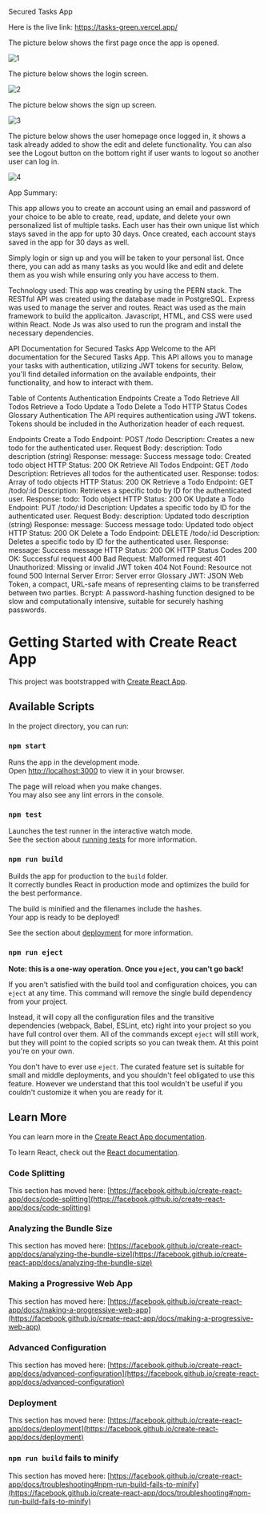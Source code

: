 Secured Tasks App 

Here is the live link:
https://tasks-green.vercel.app/

The picture below shows the first page once the app is opened.

![1](https://github.com/abdulnasir97/tasks/assets/120065583/dcc17c60-e669-48fd-aa77-32647b6c1bf0)

The picture below shows the login screen.

![2](https://github.com/abdulnasir97/tasks/assets/120065583/5378caa2-c81f-4227-b2ae-8c9e01b0384c)

The picture below shows the sign up screen.

![3](https://github.com/abdulnasir97/tasks/assets/120065583/a841da4e-c27b-42e3-bf3f-be2e826453f4)

The picture below shows the user homepage once logged in, it shows a task already added to show the edit and delete functionality. You can also see the Logout button on the bottom right if user wants to logout so another user can log in.

![4](https://github.com/abdulnasir97/tasks/assets/120065583/2f209fd8-e40e-453f-bb71-6d94cca78e16)

App Summary:

This app allows you to create an account using an email and password of your choice to be able to create, read, update, and delete your own personalized list of multiple tasks. Each user has their own unique list which stays saved in the app for upto 30 days. Once created, each account stays saved in the app for 30 days as well. 

Simply login or sign up and you will be taken to your personal list. Once there, you can add as many tasks as you would like and edit and delete them as you wish while ensuring only you have access to them.

Technology used:
This app was creating by using the PERN stack. The RESTful API was created using the database made in PostgreSQL. 
Express was used to manage the server and routes.
React was used as the main framework to build the applicaiton. Javascript, HTML, and CSS were used within React. 
Node Js was also used to run the program and install the necessary dependencies. 




API Documentation for Secured Tasks App
Welcome to the API documentation for the Secured Tasks App. This API allows you to manage your tasks with authentication, utilizing JWT tokens for security. Below, you'll find detailed information on the available endpoints, their functionality, and how to interact with them.

Table of Contents
Authentication
Endpoints
Create a Todo
Retrieve All Todos
Retrieve a Todo
Update a Todo
Delete a Todo
HTTP Status Codes
Glossary
Authentication
The API requires authentication using JWT tokens. Tokens should be included in the Authorization header of each request.

Endpoints
Create a Todo
Endpoint: POST /todo
Description: Creates a new todo for the authenticated user.
Request Body:
description: Todo description (string)
Response:
message: Success message
todo: Created todo object
HTTP Status: 200 OK
Retrieve All Todos
Endpoint: GET /todo
Description: Retrieves all todos for the authenticated user.
Response:
todos: Array of todo objects
HTTP Status: 200 OK
Retrieve a Todo
Endpoint: GET /todo/:id
Description: Retrieves a specific todo by ID for the authenticated user.
Response:
todo: Todo object
HTTP Status: 200 OK
Update a Todo
Endpoint: PUT /todo/:id
Description: Updates a specific todo by ID for the authenticated user.
Request Body:
description: Updated todo description (string)
Response:
message: Success message
todo: Updated todo object
HTTP Status: 200 OK
Delete a Todo
Endpoint: DELETE /todo/:id
Description: Deletes a specific todo by ID for the authenticated user.
Response:
message: Success message
HTTP Status: 200 OK
HTTP Status Codes
200 OK: Successful request
400 Bad Request: Malformed request
401 Unauthorized: Missing or invalid JWT token
404 Not Found: Resource not found
500 Internal Server Error: Server error
Glossary
JWT: JSON Web Token, a compact, URL-safe means of representing claims to be transferred between two parties.
Bcrypt: A password-hashing function designed to be slow and computationally intensive, suitable for securely hashing passwords.



# Getting Started with Create React App

This project was bootstrapped with [Create React App](https://github.com/facebook/create-react-app).

## Available Scripts

In the project directory, you can run:

### `npm start`

Runs the app in the development mode.\
Open [http://localhost:3000](http://localhost:3000) to view it in your browser.

The page will reload when you make changes.\
You may also see any lint errors in the console.

### `npm test`

Launches the test runner in the interactive watch mode.\
See the section about [running tests](https://facebook.github.io/create-react-app/docs/running-tests) for more information.

### `npm run build`

Builds the app for production to the `build` folder.\
It correctly bundles React in production mode and optimizes the build for the best performance.

The build is minified and the filenames include the hashes.\
Your app is ready to be deployed!

See the section about [deployment](https://facebook.github.io/create-react-app/docs/deployment) for more information.

### `npm run eject`

**Note: this is a one-way operation. Once you `eject`, you can't go back!**

If you aren't satisfied with the build tool and configuration choices, you can `eject` at any time. This command will remove the single build dependency from your project.

Instead, it will copy all the configuration files and the transitive dependencies (webpack, Babel, ESLint, etc) right into your project so you have full control over them. All of the commands except `eject` will still work, but they will point to the copied scripts so you can tweak them. At this point you're on your own.

You don't have to ever use `eject`. The curated feature set is suitable for small and middle deployments, and you shouldn't feel obligated to use this feature. However we understand that this tool wouldn't be useful if you couldn't customize it when you are ready for it.

## Learn More

You can learn more in the [Create React App documentation](https://facebook.github.io/create-react-app/docs/getting-started).

To learn React, check out the [React documentation](https://reactjs.org/).

### Code Splitting

This section has moved here: [https://facebook.github.io/create-react-app/docs/code-splitting](https://facebook.github.io/create-react-app/docs/code-splitting)

### Analyzing the Bundle Size

This section has moved here: [https://facebook.github.io/create-react-app/docs/analyzing-the-bundle-size](https://facebook.github.io/create-react-app/docs/analyzing-the-bundle-size)

### Making a Progressive Web App

This section has moved here: [https://facebook.github.io/create-react-app/docs/making-a-progressive-web-app](https://facebook.github.io/create-react-app/docs/making-a-progressive-web-app)

### Advanced Configuration

This section has moved here: [https://facebook.github.io/create-react-app/docs/advanced-configuration](https://facebook.github.io/create-react-app/docs/advanced-configuration)

### Deployment

This section has moved here: [https://facebook.github.io/create-react-app/docs/deployment](https://facebook.github.io/create-react-app/docs/deployment)

### `npm run build` fails to minify

This section has moved here: [https://facebook.github.io/create-react-app/docs/troubleshooting#npm-run-build-fails-to-minify](https://facebook.github.io/create-react-app/docs/troubleshooting#npm-run-build-fails-to-minify)
